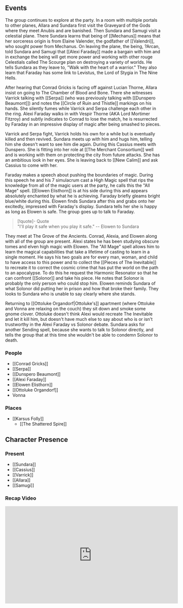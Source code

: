 ## Events
The group continues to explore at the party. In a room with multiple portals to other planes, Allara and Sundara first visit the Graveyard of the Gods where they meet Anubis and are banished. Then Sundara and Samugi visit a celestial plane. There Sundara learns that being of [[Mechanus]] means that her sorceress origin is from Elaine Valender, the godfather of [[Valendri]], who sought power from Mechanus. On leaving the plane, the being, ?Arcan, told Sundara and Samugi that [[Alexi Faraday]] made a bargain with him and in exchange the being will get more power and working with other rouge Celestials called The Scourge plan on destroying a variety of worlds. He tells Sundara as they leave to, "Walk with the heart of a warrior." They also learn that Faraday has some link to Levistus, the Lord of Stygia in The Nine Hells.

After hearing that Conrad Gricks is facing off against Lucian Thorne, Allara insist on going to The Chamber of Blood and Bone. There she witnesses Varrick talking with [[Serpa]] (who was previously talking with [[Dunspero Beaumont]]) and notes the [[Circle of Ruin and Thistle]] markings on his hands. She silently fumes while Varrick and Serpa challenge each other in the ring. Alexi Faraday walks in with Vespir Thorne (AKA Lord Mortimer Fitzroy) and subtly indicates to Conrad to lose the match, he is resurrected by Faraday in an impressive display of magic after being smashed to pieces.

Varrick and Serpa fight, Varrick holds his own for a while but is eventually killed and then revived. Sundara meets up with him and hugs him, telling him she doesn't want to see him die again. During this Cassius meets with Dunspero. She is fitting into her role at [[The Merchant Consortium]] well and is working with them on protecting the city from future attacks. She has an ambitious look in her eyes. She is leaving back to [[New Calim]] and ask Cassius to come with her. 

Faraday makes a speech about pushing the boundaries of magic. During this speech he and his 7 simulacrum cast a High Magic spell that rips the knowledge from all of the magic users at the party, he calls this the "All Mage" spell. [[Elowen Elisthorn]] is at his side during this and appears absolutely enchanted by what he is achieving. Faraday briefly gleams bright blue/white during this. Elowen finds Sundara after this and grabs onto her excitedly, impressed with Faraday's display. Sundara tells her she is happy as long as Elowen is safe. The group goes up to talk to Faraday.

> [!quote]- Quote  
> "I'll play it safe when you play it safe."
> -- Elowen to Sundara

They meet at The Grove of the Ancients. Conrad, Alexia, and Elowen along with all of the group are present. Alexi states he has been studying obscure tomes and elven high magic with Elowen. The "All Mage" spell allows him to learn the magical capabilities that take a lifetime of casting to learn in a single moment. He says his two goals are for every man, woman, and child to have access to this power and to collect the [[Pieces of The Inevitable]] to recreate it to correct the cosmic crime that has put the world on the path to an apocalypse. To do this he request the Harmonic Resonator so that he can confront [[Solonor]] and take his piece. He notes that Solonor is probably the only person who could stop him. Elowen reminds Sundara of what Solonor did putting her in prison and how that broke their family. They looks to Sundara who is unable to say clearly where she stands.

Returning to [[Ottoluke Organdorf|Ottoluke's]] apartment (where Ottoluke and Vonna are relaxing on the couch) they sit down and smoke some gnome clover. Ottoluke doesn't think Alexi would recreate The Inevitable and let it kill him, but doesn't have much else to say about who is or isn't trustworthy in the Alexi Faraday vs Solonor debate. Sundara asks for another Sending spell, because she wants to talk to Solonor directly, and tells the group that at this time she wouldn't be able to condemn Solonor to death.

### People
- [[Conrad Gricks]]
- [[Serpa]] 
- [[Dunspero Beaumont]] 
- [[Alexi Faraday]] 
- [[Elowen Elisthorn]] 
- [[Ottoluke Organdorf]] 
- Vonna

### Places 
- [[Karsus Folly]] 
	- [[The Shattered Spire]] 

## Character Presence 
### Present
- [[Sundara]] 
- [[Cassius]] 
- [[Varrick]] 
- [[Allara]] 
- [[Samugi]] 

### Recap Video

<iframe width="560" height="315" src="https://www.youtube.com/embed/u-bIqGQ8lkE?si=QEPz0CJfpaKIZiPP" title="YouTube video player" frameborder="0" allow="accelerometer; autoplay; clipboard-write; encrypted-media; gyroscope; picture-in-picture; web-share" referrerpolicy="strict-origin-when-cross-origin" allowfullscreen></iframe>
